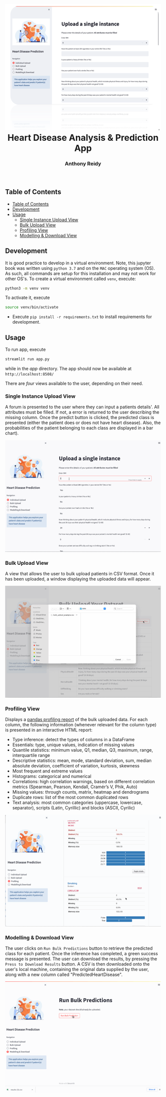 <h1 align="center">
  <img alt="Heart Disease infographic" src="images/home.png"    />
  <br/>
  Heart Disease Analysis & Prediction App
</h1>
<h3 align="center">
  Anthony Reidy
  <br/><br/><br/>
</h3>

## Table of Contents
- [Table of Contents](#table-of-contents)
- [Development](#development)
- [Usage](#usage)
  - [Single Instance Upload View](#single-instance-upload-view)
  - [Bulk Upload View](#bulk-upload-view)
  - [Profiling View](#profiling-view)
  - [Modelling & Download View](#modelling--download-view)

## Development
It is good practice to develop in a virtual environment. Note, this jupyter book was written using `python 3.7` and on the `MAC` operating system (OS). As such, all commands are setup for this installation and may not work for other OS's. To create a virtual environment called `venv`, execute:
```bash
python3 -m venv venv
```
To activate it, execute
```bash
source venv/bin/activate
```

- Execute `pip install -r requirements.txt` to install requirements for development.

## Usage
To run app, execute
```bash
streamlit run app.py
```
while in the *app* directory. The app should now be available at `http://localhost:8508/`

There are *four* views available to the user, depending on their need.

### Single Instance Upload View

A forum is presented to the user where they can input a patients details'. All attributes must be filled. If not, a error is returned to the user describing the missing column. Once the predict button is clicked, the predicted class is presented (either the patient does or does not have heart disease). Also, the probabilities of the patient belonging to each class are displayed in a bar chart).

![Example of Instance Upload |635x380](images/web_app_instance.gif)

### Bulk Upload View
A view that allows the user to bulk upload patients in CSV format. Once it has been uploaded, a window displaying the uploaded data will appear. 

![Example of Bulk Upload |635x380](images/web_app_bulk_upload.gif)

### Profiling View
Displays a [pandas profiling report](https://pandas-profiling.ydata.ai/docs/master/index.html) of the bulk uploaded data. For each column, the following information (whenever relevant for the column type) is presented in an interactive HTML report:

- Type inference: detect the types of columns in a DataFrame
- Essentials: type, unique values, indication of missing values
- Quantile statistics: minimum value, Q1, median, Q3, maximum, range, interquartile range
- Descriptive statistics: mean, mode, standard deviation, sum, median absolute deviation, coefficient of variation, kurtosis, skewness
- Most frequent and extreme values
- Histograms: categorical and numerical
- Correlations: high correlation warnings, based on different correlation metrics (Spearman, Pearson, Kendall, Cramér’s V, Phik, Auto)
- Missing values: through counts, matrix, heatmap and dendrograms
- Duplicate rows: list of the most common duplicated rows
- Text analysis: most common categories (uppercase, lowercase, separator), scripts (Latin, Cyrillic) and blocks (ASCII, Cyrilic)

![Example of Profiling Upload |635x380](images/web_app_eda.gif)


### Modelling & Download View

The user clicks on `Run Bulk Predictions` button to retrieve the predicted class for each patient. Once the inference has completed, a green success message is presented. The user can download the results, by pressing the `Press to Download Results` button. A CSV is then downloaded onto the user's local machine, containing 
the original data supplied by the user, along with a new column called "PredictedHeartDisease".

![Example of Modelling & Download |635x380](images/web_app_bulk_prediction.gif)